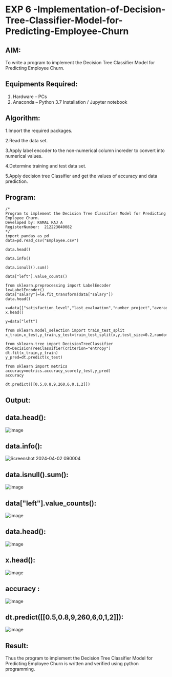 # EXP 6 -Implementation-of-Decision-Tree-Classifier-Model-for-Predicting-Employee-Churn

## AIM:
To write a program to implement the Decision Tree Classifier Model for Predicting Employee Churn.

## Equipments Required:
1. Hardware – PCs
2. Anaconda – Python 3.7 Installation / Jupyter notebook

## Algorithm:
1.Import the required packages.

2.Read the data set.

3.Apply label encoder to the non-numerical column inoreder to convert into numerical values.

4.Determine training and test data set.

5.Apply decision tree Classifier and get the values of accuracy and data prediction.

## Program:
```
/*
Program to implement the Decision Tree Classifier Model for Predicting Employee Churn.
Developed by: KAMAL RAJ A
RegisterNumber:  212223040082
*/
import pandas as pd
data=pd.read_csv("Employee.csv")

data.head()

data.info()

data.isnull().sum()

data["left"].value_counts()

from sklearn.preprocessing import LabelEncoder
le=LabelEncoder()
data["salary"]=le.fit_transform(data["salary"])
data.head()

x=data[["satisfaction_level","last_evaluation","number_project","average_montly_hours","time_spend_company","Work_accident","promotion_last_5years","salary"]]
x.head()

y=data["left"]

from sklearn.model_selection import train_test_split
x_train,x_test,y_train,y_test=train_test_split(x,y,test_size=0.2,random_state=100)

from sklearn.tree import DecisionTreeClassifier
dt=DecisionTreeClassifier(criterion="entropy")
dt.fit(x_train,y_train)
y_pred=dt.predict(x_test)

from sklearn import metrics
accuracy=metrics.accuracy_score(y_test,y_pred)
accuracy

dt.predict([[0.5,0.8,9,260,6,0,1,2]])

```

## Output:
## data.head():
![image](https://github.com/Kamal-Raj-A/Implementation-of-Decision-Tree-Classifier-Model-for-Predicting-Employee-Churn/assets/145742556/917a031d-ecb4-4312-bf19-c191cc296498)

## data.info():
![Screenshot 2024-04-02 090004](https://github.com/Kamal-Raj-A/Implementation-of-Decision-Tree-Classifier-Model-for-Predicting-Employee-Churn/assets/145742556/ea8069a2-b5a6-4b26-89fa-a7e708d1b896)

## data.isnull().sum():
![image](https://github.com/Kamal-Raj-A/Implementation-of-Decision-Tree-Classifier-Model-for-Predicting-Employee-Churn/assets/145742556/b7775f17-b96a-4a0c-834a-81bb561e6158)

## data["left"].value_counts():
![image](https://github.com/Kamal-Raj-A/Implementation-of-Decision-Tree-Classifier-Model-for-Predicting-Employee-Churn/assets/145742556/17b1c4d5-938c-40e3-b9ce-df0e3099ef0c)

## data.head():
![image](https://github.com/Kamal-Raj-A/Implementation-of-Decision-Tree-Classifier-Model-for-Predicting-Employee-Churn/assets/145742556/d61181a3-d031-4800-bfde-e7f38be1bf1a)

## x.head():
![image](https://github.com/Kamal-Raj-A/Implementation-of-Decision-Tree-Classifier-Model-for-Predicting-Employee-Churn/assets/145742556/b659d96e-16be-4338-9ccd-558ec900d68f)

## accuracy :
![image](https://github.com/Kamal-Raj-A/Implementation-of-Decision-Tree-Classifier-Model-for-Predicting-Employee-Churn/assets/145742556/923e71e0-ed0c-4204-a078-d3d0015115b8)

## dt.predict([[0.5,0.8,9,260,6,0,1,2]]):
![image](https://github.com/Kamal-Raj-A/Implementation-of-Decision-Tree-Classifier-Model-for-Predicting-Employee-Churn/assets/145742556/2aa4cebf-e692-418c-9e21-9564228f223a)

## Result:
Thus the program to implement the  Decision Tree Classifier Model for Predicting Employee Churn is written and verified using python programming.
